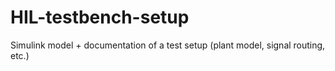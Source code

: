 # HIL-testbench-setup
Simulink model + documentation of a test setup (plant model, signal routing, etc.)
